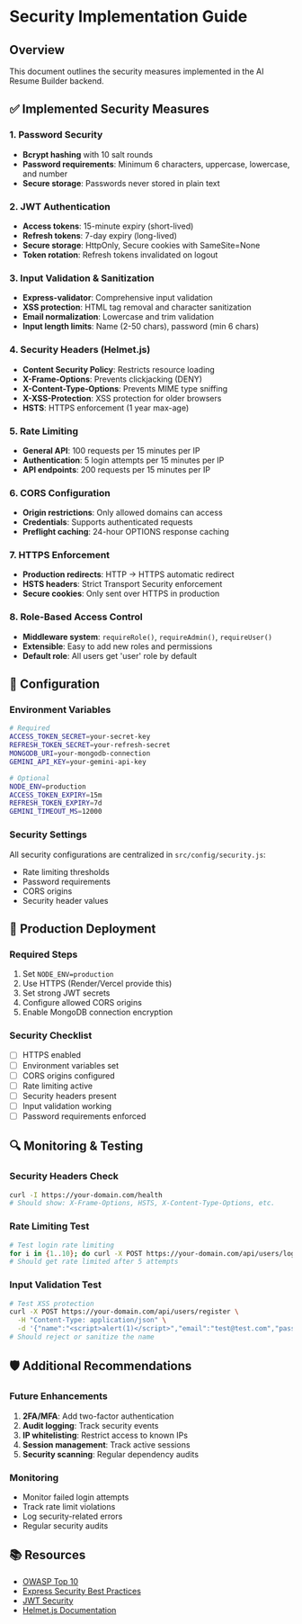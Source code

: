 # Security Implementation Guide

## Overview
This document outlines the security measures implemented in the AI Resume Builder backend.

## ✅ Implemented Security Measures

### 1. Password Security
- **Bcrypt hashing** with 10 salt rounds
- **Password requirements**: Minimum 6 characters, uppercase, lowercase, and number
- **Secure storage**: Passwords never stored in plain text

### 2. JWT Authentication
- **Access tokens**: 15-minute expiry (short-lived)
- **Refresh tokens**: 7-day expiry (long-lived)
- **Secure storage**: HttpOnly, Secure cookies with SameSite=None
- **Token rotation**: Refresh tokens invalidated on logout

### 3. Input Validation & Sanitization
- **Express-validator**: Comprehensive input validation
- **XSS protection**: HTML tag removal and character sanitization
- **Email normalization**: Lowercase and trim validation
- **Input length limits**: Name (2-50 chars), password (min 6 chars)

### 4. Security Headers (Helmet.js)
- **Content Security Policy**: Restricts resource loading
- **X-Frame-Options**: Prevents clickjacking (DENY)
- **X-Content-Type-Options**: Prevents MIME type sniffing
- **X-XSS-Protection**: XSS protection for older browsers
- **HSTS**: HTTPS enforcement (1 year max-age)

### 5. Rate Limiting
- **General API**: 100 requests per 15 minutes per IP
- **Authentication**: 5 login attempts per 15 minutes per IP
- **API endpoints**: 200 requests per 15 minutes per IP

### 6. CORS Configuration
- **Origin restrictions**: Only allowed domains can access
- **Credentials**: Supports authenticated requests
- **Preflight caching**: 24-hour OPTIONS response caching

### 7. HTTPS Enforcement
- **Production redirects**: HTTP → HTTPS automatic redirect
- **HSTS headers**: Strict Transport Security enforcement
- **Secure cookies**: Only sent over HTTPS in production

### 8. Role-Based Access Control
- **Middleware system**: `requireRole()`, `requireAdmin()`, `requireUser()`
- **Extensible**: Easy to add new roles and permissions
- **Default role**: All users get 'user' role by default

## 🔧 Configuration

### Environment Variables
```bash
# Required
ACCESS_TOKEN_SECRET=your-secret-key
REFRESH_TOKEN_SECRET=your-refresh-secret
MONGODB_URI=your-mongodb-connection
GEMINI_API_KEY=your-gemini-api-key

# Optional
NODE_ENV=production
ACCESS_TOKEN_EXPIRY=15m
REFRESH_TOKEN_EXPIRY=7d
GEMINI_TIMEOUT_MS=12000
```

### Security Settings
All security configurations are centralized in `src/config/security.js`:
- Rate limiting thresholds
- Password requirements
- CORS origins
- Security header values

## 🚀 Production Deployment

### Required Steps
1. Set `NODE_ENV=production`
2. Use HTTPS (Render/Vercel provide this)
3. Set strong JWT secrets
4. Configure allowed CORS origins
5. Enable MongoDB connection encryption

### Security Checklist
- [ ] HTTPS enabled
- [ ] Environment variables set
- [ ] CORS origins configured
- [ ] Rate limiting active
- [ ] Security headers present
- [ ] Input validation working
- [ ] Password requirements enforced

## 🔍 Monitoring & Testing

### Security Headers Check
```bash
curl -I https://your-domain.com/health
# Should show: X-Frame-Options, HSTS, X-Content-Type-Options, etc.
```

### Rate Limiting Test
```bash
# Test login rate limiting
for i in {1..10}; do curl -X POST https://your-domain.com/api/users/login; done
# Should get rate limited after 5 attempts
```

### Input Validation Test
```bash
# Test XSS protection
curl -X POST https://your-domain.com/api/users/register \
  -H "Content-Type: application/json" \
  -d '{"name":"<script>alert(1)</script>","email":"test@test.com","password":"Test123"}'
# Should reject or sanitize the name
```

## 🛡️ Additional Recommendations

### Future Enhancements
1. **2FA/MFA**: Add two-factor authentication
2. **Audit logging**: Track security events
3. **IP whitelisting**: Restrict access to known IPs
4. **Session management**: Track active sessions
5. **Security scanning**: Regular dependency audits

### Monitoring
- Monitor failed login attempts
- Track rate limit violations
- Log security-related errors
- Regular security audits

## 📚 Resources
- [OWASP Top 10](https://owasp.org/www-project-top-ten/)
- [Express Security Best Practices](https://expressjs.com/en/advanced/best-practices-security.html)
- [JWT Security](https://jwt.io/introduction)
- [Helmet.js Documentation](https://helmetjs.github.io/)
